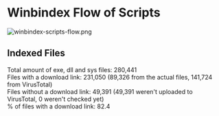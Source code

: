 # Winbindex Flow of Scripts

![winbindex-scripts-flow.png](winbindex-scripts-flow.png)

## Indexed Files

<!--FileStats-->
Total amount of exe, dll and sys files: 280,441  
Files with a download link: 231,050 (89,326 from the actual files, 141,724 from VirusTotal)  
Files without a download link: 49,391 (49,391 weren't uploaded to VirusTotal, 0 weren't checked yet)  
% of files with a download link: 82.4  
<!--/FileStats-->
